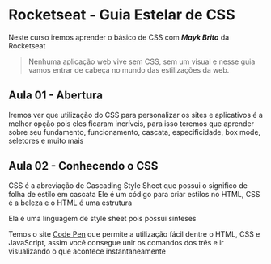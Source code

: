 # Rocketseat - Guia Estelar de CSS

Neste curso iremos aprender o básico de CSS com _**Mayk Brito**_ da Rocketseat

>Nenhuma aplicação web vive sem CSS, sem um visual e nesse guia vamos entrar de cabeça no mundo das estilizações da web.

## Aula 01 - Abertura
Iremos ver que utilização do CSS para personalizar os sites e aplicativos é a melhor opção pois eles ficaram incríveis, para isso teremos que aprender sobre seu fundamento, funcionamento, cascata, especificidade, box mode, seletores e muito mais

## Aula 02 - Conhecendo o CSS
CSS é a abreviação de Cascading Style Sheet que possui o significo de folha de estilo em cascata
Ele é um código para criar estilos no HTML, CSS é a beleza e o HTML é uma estrutura

Ela é uma linguagem de style sheet pois possui sínteses

Temos o site [Code Pen](https://codepen.io/pen/) que permite a utilização fácil dentre o HTML, CSS e JavaScript, assim você consegue unir os comandos dos três e ir visualizando o que acontece instantaneamente
